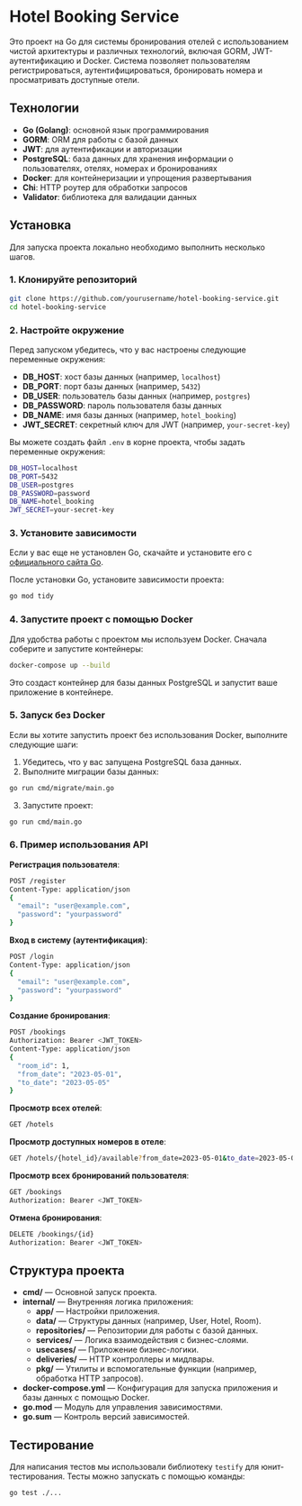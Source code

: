 
# Hotel Booking Service

Это проект на Go для системы бронирования отелей с использованием чистой архитектуры и различных технологий, включая GORM, JWT-аутентификацию и Docker. Система позволяет пользователям регистрироваться, аутентифицироваться, бронировать номера и просматривать доступные отели.

## Технологии

- **Go (Golang)**: основной язык программирования
- **GORM**: ORM для работы с базой данных
- **JWT**: для аутентификации и авторизации
- **PostgreSQL**: база данных для хранения информации о пользователях, отелях, номерах и бронированиях
- **Docker**: для контейнеризации и упрощения развертывания
- **Chi**: HTTP роутер для обработки запросов
- **Validator**: библиотека для валидации данных

## Установка

Для запуска проекта локально необходимо выполнить несколько шагов.

### 1. Клонируйте репозиторий

```bash
git clone https://github.com/yourusername/hotel-booking-service.git
cd hotel-booking-service
```

### 2. Настройте окружение

Перед запуском убедитесь, что у вас настроены следующие переменные окружения:

- **DB_HOST**: хост базы данных (например, `localhost`)
- **DB_PORT**: порт базы данных (например, `5432`)
- **DB_USER**: пользователь базы данных (например, `postgres`)
- **DB_PASSWORD**: пароль пользователя базы данных
- **DB_NAME**: имя базы данных (например, `hotel_booking`)
- **JWT_SECRET**: секретный ключ для JWT (например, `your-secret-key`)

Вы можете создать файл `.env` в корне проекта, чтобы задать переменные окружения:

```bash
DB_HOST=localhost
DB_PORT=5432
DB_USER=postgres
DB_PASSWORD=password
DB_NAME=hotel_booking
JWT_SECRET=your-secret-key
```

### 3. Установите зависимости

Если у вас еще не установлен Go, скачайте и установите его с [официального сайта Go](https://golang.org/dl/).

После установки Go, установите зависимости проекта:

```bash
go mod tidy
```

### 4. Запустите проект с помощью Docker

Для удобства работы с проектом мы используем Docker. Сначала соберите и запустите контейнеры:

```bash
docker-compose up --build
```

Это создаст контейнер для базы данных PostgreSQL и запустит ваше приложение в контейнере.

### 5. Запуск без Docker

Если вы хотите запустить проект без использования Docker, выполните следующие шаги:

1. Убедитесь, что у вас запущена PostgreSQL база данных.
2. Выполните миграции базы данных:

```bash
go run cmd/migrate/main.go
```

3. Запустите проект:

```bash
go run cmd/main.go
```

### 6. Пример использования API

**Регистрация пользователя**:

```bash
POST /register
Content-Type: application/json
{
  "email": "user@example.com",
  "password": "yourpassword"
}
```

**Вход в систему (аутентификация)**:

```bash
POST /login
Content-Type: application/json
{
  "email": "user@example.com",
  "password": "yourpassword"
}
```

**Создание бронирования**:

```bash
POST /bookings
Authorization: Bearer <JWT_TOKEN>
Content-Type: application/json
{
  "room_id": 1,
  "from_date": "2023-05-01",
  "to_date": "2023-05-05"
}
```

**Просмотр всех отелей**:

```bash
GET /hotels
```

**Просмотр доступных номеров в отеле**:

```bash
GET /hotels/{hotel_id}/available?from_date=2023-05-01&to_date=2023-05-05
```

**Просмотр всех бронирований пользователя**:

```bash
GET /bookings
Authorization: Bearer <JWT_TOKEN>
```

**Отмена бронирования**:

```bash
DELETE /bookings/{id}
Authorization: Bearer <JWT_TOKEN>
```

## Структура проекта

- **cmd/** — Основной запуск проекта.
- **internal/** — Внутренняя логика приложения:
  - **app/** — Настройки приложения.
  - **data/** — Структуры данных (например, User, Hotel, Room).
  - **repositories/** — Репозитории для работы с базой данных.
  - **services/** — Логика взаимодействия с бизнес-слоями.
  - **usecases/** — Приложение бизнес-логики.
  - **deliveries/** — HTTP контроллеры и мидлвары.
  - **pkg/** — Утилиты и вспомогательные функции (например, обработка HTTP запросов).
- **docker-compose.yml** — Конфигурация для запуска приложения и базы данных с помощью Docker.
- **go.mod** — Модуль для управления зависимостями.
- **go.sum** — Контроль версий зависимостей.

## Тестирование

Для написания тестов мы использовали библиотеку `testify` для юнит-тестирования. Тесты можно запускать с помощью команды:

```bash
go test ./...
```
